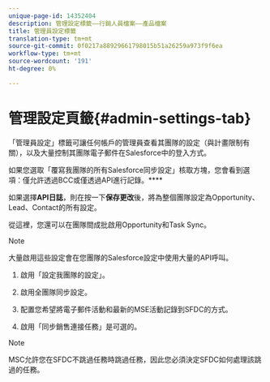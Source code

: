 ```yaml
---
unique-page-id: 14352404
description: 管理設定標籤——行銷人員檔案——產品檔案
title: 管理員設定標籤
translation-type: tm+mt
source-git-commit: 0f0217a88929661798015b51a26259a973f9f6ea
workflow-type: tm+mt
source-wordcount: '191'
ht-degree: 0%

---
```



# 管理設定頁籤{#admin-settings-tab}

「管理員設定」標籤可讓任何帳戶的管理員查看其團隊的設定（與計畫限制有關），以及大量控制其團隊電子郵件在Salesforce中的登入方式。

如果您選取「覆寫我團隊的所有Salesforce同步設定」核取方塊，您會看到選項：僅允許透過BCC或僅透過API進行記錄。****

如果選擇&#x200B;**API日誌**，則在按一下&#x200B;**保存更改**&#x200B;後，將為整個團隊設定為Opportunity、Lead、Contact的所有設定。

從這裡，您還可以在團隊間成批啟用Opportunity和Task Sync。

>[!NOTE]
>
>大量啟用這些設定會在您團隊的Salesforce設定中使用大量的API呼叫。

1. 啟用「設定我團隊的設定」。

1. 啟用全團隊同步設定。

1. 配置您希望將電子郵件活動和最新的MSE活動記錄到SFDC的方式。

1. 啟用「同步銷售連接任務」是可選的。

>[!NOTE]
>
>MSC允許您在SFDC不跳過任務時跳過任務，因此您必須決定SFDC如何處理該跳過的任務。

